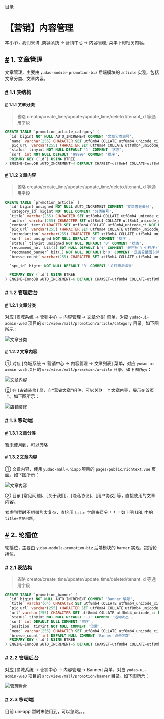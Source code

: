 目录

# 【营销】内容管理

本小节，我们来讲 \[商城系统 -> 营销中心 -> 内容管理\] 菜单下的相关内容。

## [#](#_1-文章管理) 1. 文章管理

文章管理，主要由 `yudao-module-promotion-biz` 后端模块的 `article` 实现，包括文章分类、文章内容。

### [#](#_1-1-表结构) 1.1 表结构
#### [#](#_1-1-1-文章分类) 1.1.1 文章分类

> 省略 creator/create\_time/updater/update\_time/deleted/tenant\_id 等通用字段

```sql
CREATE TABLE `promotion_article_category` (
  `id` bigint NOT NULL AUTO_INCREMENT COMMENT '文章分类编号',
  `name` varchar(255) CHARACTER SET utf8mb4 COLLATE utf8mb4_unicode_ci NOT NULL COMMENT '分类名称',
  `pic_url` varchar(255) CHARACTER SET utf8mb4 COLLATE utf8mb4_unicode_ci DEFAULT '' COMMENT '图标地址',
  `status` tinyint NOT NULL DEFAULT '1' COMMENT '状态',
  `sort` int NOT NULL DEFAULT '99999' COMMENT '排序',
  PRIMARY KEY (`id`) USING BTREE
) ENGINE=InnoDB AUTO_INCREMENT=4 DEFAULT CHARSET=utf8mb4 COLLATE=utf8mb4_unicode_ci COMMENT='文章分类表';

```

#### [#](#_1-1-2-文章内容) 1.1.2 文章内容

> 省略 creator/create\_time/updater/update\_time/deleted/tenant\_id 等通用字段

```sql
CREATE TABLE `promotion_article` (
  `id` bigint unsigned NOT NULL AUTO_INCREMENT COMMENT '文章管理编号',
  `category_id` bigint NOT NULL COMMENT '分类编号',
  `title` varchar(255) CHARACTER SET utf8mb4 COLLATE utf8mb4_unicode_ci NOT NULL COMMENT '文章标题',
  `author` varchar(255) CHARACTER SET utf8mb4 COLLATE utf8mb4_unicode_ci DEFAULT '' COMMENT '文章作者',
  `content` text CHARACTER SET utf8mb4 COLLATE utf8mb4_unicode_ci NOT NULL COMMENT '文章内容',
  `pic_url` varchar(255) CHARACTER SET utf8mb4 COLLATE utf8mb4_unicode_ci NOT NULL COMMENT '文章封面图片地址',
  `introduction` varchar(255) CHARACTER SET utf8mb4 COLLATE utf8mb4_unicode_ci DEFAULT '' COMMENT '文章简介',
  `sort` int unsigned NOT NULL DEFAULT '0' COMMENT '排序',
  `status` tinyint unsigned NOT NULL DEFAULT '0' COMMENT '状态',
  `recommend_hot` bit(1) NOT NULL DEFAULT b'0' COMMENT '是否热门(小程序)',
  `recommend_banner` bit(1) NOT NULL DEFAULT b'0' COMMENT '是否轮播图(小程序)',
  `browse_count` varchar(255) CHARACTER SET utf8mb4 COLLATE utf8mb4_unicode_ci DEFAULT '' COMMENT '浏览次数',
  
  `spu_id` bigint NOT NULL DEFAULT '0' COMMENT '关联商品编号',

  PRIMARY KEY (`id`) USING BTREE
) ENGINE=InnoDB AUTO_INCREMENT=6 DEFAULT CHARSET=utf8mb4 COLLATE=utf8mb4_unicode_ci COMMENT='文章管理表';

```

### [#](#_1-2-管理后台) 1.2 管理后台
#### [#](#_1-2-1-文章分类) 1.2.1 文章分类

对应 \[商城系统 -> 营销中心 -> 内容管理 -> 文章分类\] 菜单，对应 `yudao-ui-admin-vue3` 项目的 `src/views/mall/promotion/article/category` 目录。如下图所示：

![文章分类](./static/文章分类-管理后台.png)

#### [#](#_1-2-2-文章内容) 1.2.2 文章内容

① 对应 \[商城系统 -> 营销中心 -> 内容管理 -> 文章列表\] 菜单，对应 `yudao-ui-admin-vue3` 项目的 `src/views/mall/promotion/article` 目录。如下图所示：

![文章内容](./static/文章内容-管理后台.png)

② 在 \[店铺装修\] 里，有“营销文章”组件，可以关联一个文章内容，展示在首页上。如下图所示：

![店铺装修](./static/文章内容-店铺装修.png)

### [#](#_1-3-移动端) 1.3 移动端
#### [#](#_1-3-1-文章分类) 1.3.1 文章分类

暂未使用到，可以忽略

#### [#](#_1-3-2-文章内容) 1.3.2 文章内容

① 文章内容，使用 `yudao-mall-uniapp` 项目的 `pages/public/richtext.vue` 页面。如下图所示：

![文章内容](./static/文章内容-移动端.png)

② 目前 \[常见问题\]、\[关于我们\]、\[隐私协议\]、\[用户协议\] 等，直接使用的文章内容。

考虑到暂时不想做的太复杂，直接用 `title` 字段来区分！！！如上图 URL 中的 `title=常见问题`。

## [#](#_2-轮播位) 2. 轮播位

轮播位，主要由 `yudao-module-promotion-biz` 后端模块的 `banner` 实现，包括轮播位。

### [#](#_2-1-表结构) 2.1 表结构

> 省略 creator/create\_time/updater/update\_time/deleted/tenant\_id 等通用字段

```sql
CREATE TABLE `promotion_banner` (
  `id` bigint NOT NULL AUTO_INCREMENT COMMENT 'Banner 编号',
  `title` varchar(64) CHARACTER SET utf8mb4 COLLATE utf8mb4_unicode_ci NOT NULL DEFAULT '' COMMENT 'Banner 标题',
  `pic_url` varchar(255) CHARACTER SET utf8mb4 COLLATE utf8mb4_unicode_ci NOT NULL COMMENT '图片 URL',
  `url` varchar(255) CHARACTER SET utf8mb4 COLLATE utf8mb4_unicode_ci NOT NULL COMMENT '跳转地址',
  `status` tinyint NOT NULL DEFAULT '-1' COMMENT '活动状态',
  `sort` int DEFAULT NULL COMMENT '排序',
  `position` tinyint NOT NULL COMMENT '位置',
  `memo` varchar(255) CHARACTER SET utf8mb4 COLLATE utf8mb4_unicode_ci DEFAULT NULL COMMENT '描述',
  `browse_count` int DEFAULT NULL COMMENT 'Banner 点击次数',
  PRIMARY KEY (`id`) USING BTREE
) ENGINE=InnoDB AUTO_INCREMENT=5 DEFAULT CHARSET=utf8mb4 COLLATE=utf8mb4_unicode_ci COMMENT='Banner 广告位';

```

### [#](#_2-2-管理后台) 2.2 管理后台

对应 \[商城系统 -> 营销中心 -> 内容管理 -> Banner\] 菜单，对应 `yudao-ui-admin-vue3` 项目的 `src/views/mall/promotion/banner` 目录。如下图所示：

![管理后台](./static/Banner-管理后台.png)

### [#](#_2-3-移动端) 2.3 移动端

目前 uni-app 暂时未使用到，可以忽略。。。